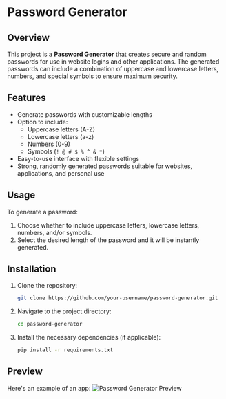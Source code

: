 # Password Generator

## Overview

This project is a **Password Generator** that creates secure and random passwords for use in website logins and other applications. The generated passwords can include a combination of uppercase and lowercase letters, numbers, and special symbols to ensure maximum security.

## Features

- Generate passwords with customizable lengths
- Option to include:
  - Uppercase letters (A-Z)
  - Lowercase letters (a-z)
  - Numbers (0-9)
  - Symbols (`! @ # $ % ^ & *`)
- Easy-to-use interface with flexible settings
- Strong, randomly generated passwords suitable for websites, applications, and personal use

## Usage

To generate a password:

1. Choose whether to include uppercase letters, lowercase letters, numbers, and/or symbols.
2. Select the desired length of the password and it will be instantly generated.

## Installation

1. Clone the repository:

   ```bash
   git clone https://github.com/your-username/password-generator.git
2. Navigate to the project directory:
   ```bash
   cd password-generator
3. Install the necessary dependencies (if applicable):
   ```bash
   pip install -r requirements.txt
## Preview
Here's an example of an app:
![Password Generator Preview](assets/preview.png)

